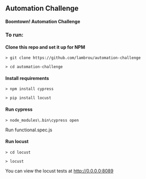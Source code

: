 ## Automation Challenge
#### Boomtown! Automation Challenge

### To run:

#### Clone this repo and set it up for NPM
`> git clone https://github.com/lambrou/automation-challenge`

`> cd automation-challenge`

#### Install requirements
`> npm install cypress`

`> pip install locust`

#### Run cypress
`> node_modules\.bin\cypress open`

Run functional.spec.js

#### Run locust
`> cd locust`

`> locust`

You can view the locust tests at http://0.0.0.0:8089